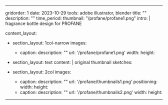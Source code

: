 ---

gridorder: 1
date: 2023-10-29
tools: adobe illustrator, blender
title: ""
description: ""
time_period:
thumbnail: "/profane/profane1.png"
intro: |
 fragrance bottle design for PROFANE <br>

content_layout:
  - section_layout: 1col-narrow
    images:
      - caption:
        description: ""
        url: '/profane/profane1.png'
        width:
        height:

  - section_layout: text
    content: |
      original thumbnail sketches:
  - section_layout: 2col
    images:
      - caption:
        description: ""
        url: '/profane/thumbnails1.png'
        positioning: 
        width:
        height:
      - caption:
        description: ""
        url: '/profane/thumbnails2.png'
        width:
        height:

---